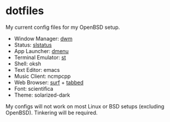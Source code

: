 # dotfiles

My current config files for my OpenBSD setup.

- Window Manager: [dwm](https://github.com/slam-bert/dwm)
- Status: [slstatus](https://github.com/slam-bert/slstatus)
- App Launcher: [dmenu](https://github.com/slam-bert/dmenu)
- Terminal Emulator: [st](https://github.com/slam-bert/st)
- Shell: oksh
- Text Editor: emacs
- Music Client: ncmpcpp
- Web Browser: [surf](https://github.com/slam-bert/surf) + [tabbed](https://github.com/slam-bert/tabbed)
- Font: scientifica
- Theme: solarized-dark

My configs will not work on most Linux or BSD setups (excluding OpenBSD). Tinkering will be required.
